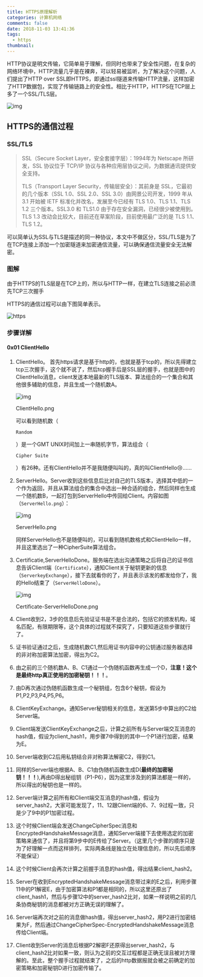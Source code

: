 ```yaml
---
title: HTTPS原理解析
categories: 计算机网络
comments: false
date: 2018-11-03 13:41:36
tags:
  - https
thumbnail:  
---
```


HTTP协议是明文传输，它简单易于理解，但同时也带来了安全性问题，在复杂的网络环境中，HTTP流量几乎是在裸奔，可以轻易被监听，为了解决这个问题，人们提出了HTTP over SSL即HTTPS，即通过ssl隧道来传输HTTP流量，这样加密了HTTP数据包，实现了传输链路上的安全性。相比于HTTP，HTTPS在TCP层上多了一个SSL/TLS层。

![img](http://blog.upyun.com/wp-content/uploads/2017/03/httpvshttps.png)





## HTTPS的通信过程

### SSL/TLS

> SSL（Secure Socket Layer，安全套接字层）：1994年为 Netscape 所研发，SSL 协议位于 TCP/IP 协议与各种应用层协议之间，为数据通讯提供安全支持。
>
> TLS（Transport Layer Security，传输层安全）：其前身是 SSL，它最初的几个版本（SSL 1.0、SSL 2.0、SSL 3.0）由网景公司开发，1999 年从 3.1 开始被 IETF 标准化并改名，发展至今已经有 TLS 1.0、TLS 1.1、TLS 1.2 三个版本。SSL3.0 和 TLS1.0 由于存在安全漏洞，已经很少被使用到。TLS 1.3 改动会比较大，目前还在草案阶段，目前使用最广泛的是 TLS 1.1、TLS 1.2。

可以简单认为SSL与TLS是描述的同一种协议，本文中不做区分，SSL/TLS是为了在TCP连接上添加一个加密隧道来加密通信流量，可以确保通信流量安全无法解密。

### 图解

由于HTTPS的TLS层是在TCP上的，所以与HTTP一样，在建立TLS连接之前必须先TCP三次握手

HTTPS的通信过程可以由下图简单表示。

![https](https://ws4.sinaimg.cn/large/006tNbRwgy1fwuxh403paj30we1rt76n.jpg)

### 步骤详解

#### 0x01 ClientHello

1. ClientHello。 首先https请求是基于http的，也就是基于tcp的，所以先得建立tcp三次握手，这个就不说了，然后tcp握手后是SSL层的握手，也就是图中的ClientHello消息，client发送本地最新的TLS版本、算法组合的一个集合和其他很多辅助的信息，并且生成一个随机数A。



   ![img](https:////upload-images.jianshu.io/upload_images/2000804-900ab967d4c437d5.png?imageMogr2/auto-orient/strip%7CimageView2/2/w/1000)

   ClientHello.png

   可以看到随机数（

   ```
   Random
   ```

   ）是一个GMT UNIX时间加上一串随机字节，算法组合（

   ```
   Cipher Suite
   ```

   ）有26种。还有ClientHello并不是我随便叫叫的，真的叫ClientHello😢......

2. ServerHello。Server收到这些信息后比对自己的TLS版本，选择其中低的一个作为返回，并且从算法组合的集合中选出一种合适的组合，然后同样也生成一个随机数B，一起打包到ServerHello中传回给Client。内容如图（`ServerHello.png`）：



   ![img](https:////upload-images.jianshu.io/upload_images/2000804-84e576eff565ee07.png?imageMogr2/auto-orient/strip%7CimageView2/2/w/1000)

   ServerHello.png

   同样ServerHello也不是随便叫的，可以看到随机数格式和ClientHello一样，并且这里选出了一种CipherSuite算法组合。

3. Certificatie,ServerHelloDone。服务端在选出沟通策略之后将自己的证书信息告诉Client端（`Certificate`），通知Client关于秘钥更新的信息（`ServerkeyExchange`），接下去就看你的了，并且表示该发的都发给你了，我的Hello结束了（`ServerHelloDone`）。



   ![img](https:////upload-images.jianshu.io/upload_images/2000804-d472cf46f4216b0b.png?imageMogr2/auto-orient/strip%7CimageView2/2/w/1000)

   Certificate-ServerHelloDone.png

4. Client收到2，3步的信息后先验证证书是不是合法的，包括它的颁发机构，域名匹配，有限期限等，这个具体的过程就不探究了，只要知道这些步骤就行了。

5. 证书验证通过之后，生成随机数C1,然后用证书内容中的公钥通过服务器选择的非对称加密算法加密，得出为C2。

6. 由之前的三个随机数A、B、C1通过一个伪随机函数再生成一个D，**注意！这个是最终http真正使用的加密秘钥！！！**。

7. 由D再次通过伪随机函数生成一个秘钥组，包含6个秘钥，假设为P1,P2,P3,P4,P5,P6。

8. ClientKeyExchange。通知Server秘钥相关的信息，发送第5步中算出的C2给Server端。

9. Client端发送ClientKeyExchange之后，计算之前所有与Server端交互消息的hash值，假设为client_hash1，用步骤7中得到的其中一个P1进行加密，结果为E。

10. Server端收到C2后用私钥结合非对称算法解密C2，得到C1。

11. 同样的Server端也根据A、B、C1由伪随机函数生成D(**最终的加密秘钥！！！**),再由D得出秘组钥（P1-P6），因为这里涉及到的算法都是一样的，所以得出的秘钥也是一样的。

12. Server端计算之前所有和Client端交互消息的hash值，假设为server_hash2，大家可能发现了，11、12跟Client端的6、7、9过程一致，只是少了9中的P1加密过程。

13. 这个时候Client端会发送ChangeCipherSpec消息和EncryptedHandshakeMessage消息，通知Server端接下去使用选定的加密策略来通信了，并且将第9步中的E传给了Server。（这里几个步骤的顺序只是为了好理解一点而这样排列，实际两条线是独立在处理信息的，所以先后顺序不能保证）

14. 这个时候Client会再次计算之前握手消息的hash值，得出结果client_hash2。

15. Server在收到EncryptedHandshakeMessage消息带过来的E之后，利用步骤11中的P1解密E，由于加密算法和P1都是相同的，所以这里还原出了client_hash1，然后与步骤12中的server_hash2比对，如果一样说明之前的几条协商秘钥的消息都被对方正确无误的理解了。

16. Server端再次对之前的消息做hash值，得出server_hash2，用P2进行加密结果为F，然后通过ChangeCipherSpec-EncryptedHandshakeMessage消息传给Client端。

17. Client收到Server的消息后根据P2解密F还原得出server_hash2，与client_hash2比对如果一致，则认为之前的交互过程都是正确无误且被对方理解的。至此，整个握手过程就结束了，之后的http数据报就会被之前确定的加密策略和加密秘钥D进行加密传输了。



